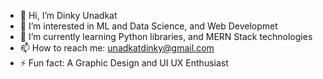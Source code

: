 - 👋 Hi, I’m Dinky Unadkat
- 👀 I’m interested in ML and Data Science, and Web Developmet
- 🌱 I’m currently learning Python libraries, and MERN Stack technologies
- 📫 How to reach me: unadkatdinky@gmail.com 
- ⚡ Fun fact: A Graphic Design and UI UX Enthusiast 

<!---
unadkatdinky/unadkatdinky is a ✨ special ✨ repository because its `README.md` (this file) appears on your GitHub profile.
You can click the Preview link to take a look at your changes.
--->
